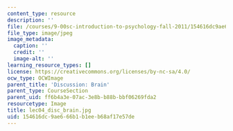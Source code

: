 ```yaml
---
content_type: resource
description: ''
file: /courses/9-00sc-introduction-to-psychology-fall-2011/154616dc9ae666b1b1eeb68af17e57de_lec04_disc_brain.jpg
file_type: image/jpeg
image_metadata:
  caption: ''
  credit: ''
  image-alt: ''
learning_resource_types: []
license: https://creativecommons.org/licenses/by-nc-sa/4.0/
ocw_type: OCWImage
parent_title: 'Discussion: Brain'
parent_type: CourseSection
parent_uid: ff6b4a3e-07ac-3e8b-b88b-bbf06269fda2
resourcetype: Image
title: lec04_disc_brain.jpg
uid: 154616dc-9ae6-66b1-b1ee-b68af17e57de
---
```

